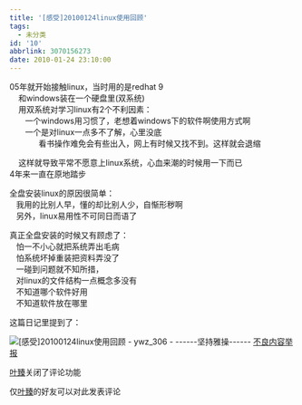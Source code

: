 ```yaml
---
title: '[感受]20100124linux使用回顾'
tags:
  - 未分类
id: '10'
abbrlink: 3070156273
date: 2010-01-24 23:10:00
---
```


  

05年就开始接触linux，当时用的是redhat 9  
    和windows装在一个硬盘里(双系统)  
    用双系统对学习linux有2个不利因素：  
       一个windows用习惯了，老想着windows下的软件啊使用方式啊  
       一个是对linux一点多不了解，心里没底  
             看书操作难免会有些出入，网上有时候又找不到。这样就会退缩  
  
    这样就导致平常不愿意上linux系统，心血来潮的时候用一下而已  
 4年来一直在原地踏步  
  
全盘安装linux的原因很简单：  
   我用的比别人早，懂的却比别人少，自惭形秽啊  
   另外，linux易用性不可同日而语了  
  
真正全盘安装的时候又有顾虑了：  
   怕一不小心就把系统弄出毛病  
   怕系统坏掉重装把资料弄没了  
   一碰到问题就不知所措，  
   对linux的文件结构一点概念多没有  
   不知道哪个软件好用  
   不知道软件放在哪里  

这篇日记里提到了：

![[感受]20100124linux使用回顾 - ywz_306 - ------坚持雅操------](http://img1.kaixin001.com.cn/i2/tanhao_n.gif "不良内容举报") [不良内容举报](/;)

[叶臻](http://www.kaixin001.com/home/?uid=25597022)关闭了评论功能

仅[叶臻](http://www.kaixin001.com/home/?uid=25597022)的好友可以对此发表评论